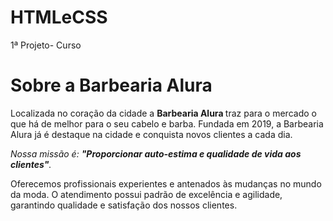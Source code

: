 # HTMLeCSS
1ª Projeto- Curso 
<h1> Sobre a Barbearia Alura </h1>

<p> Localizada no coração da cidade a <strong>Barbearia Alura </strong> traz para o mercado o que há de melhor para o seu cabelo e barba. Fundada em 2019, a Barbearia Alura já é destaque na cidade e conquista novos clientes a cada dia. </p>

<p> <em> Nossa missão é: <strong>"Proporcionar auto-estima e qualidade de vida aos clientes"</strong>.</em></p>

<p> Oferecemos profissionais experientes e antenados às mudanças no mundo da moda. O atendimento possui padrão de excelência e agilidade, garantindo qualidade e satisfação dos nossos clientes.</p>
